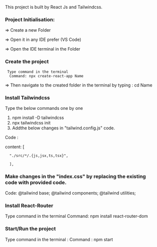 This project is built by React Js and Tailwindcss.

### Project Initialisation:
=> Create a new Folder 

=> Open it in any IDE prefer (VS Code)

=> Open the IDE terminal in the Folder

### Create the project 
     Type command in the terminal
      Command: npx create-react-app Name

=> Then navigate to the created folder in the terminal by typing : cd Name

### Install Tailwindcss
  Type the below commands one by one 
 1) npm install -D tailwindcss
 2) npx tailwindcss init
 3) Addthe below changes in "tailwind.config.js" code.
 
  Code : 

   content: [

      "./src/*/.{js,jsx,ts,tsx}",

      ],

 ### Make changes in the "index.css" by replacing the existing code with provided code.

  Code:
  @tailwind base;
  @tailwind components;
  @tailwind utilities;

### Install React-Router
   Type command in the terminal
   Command: npm install react-router-dom

### Start/Run the project
   Type command in the terminal :
    Command : npm start
